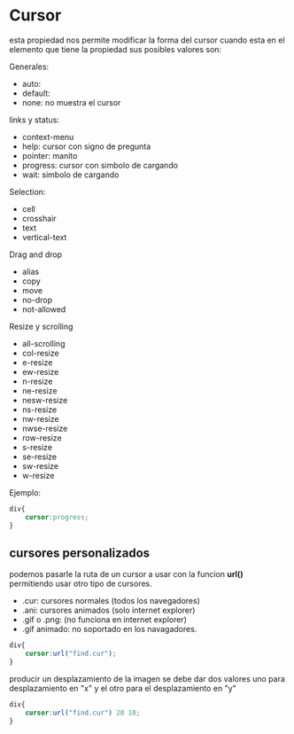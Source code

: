 # Cursor

esta propiedad nos permite modificar la forma del cursor cuando esta en el elemento que tiene la propiedad sus posibles valores son:

Generales:

+ auto:
+ default:
+ none: no muestra el cursor

links y status:

+ context-menu
+ help: cursor con signo de pregunta
+ pointer: manito
+ progress: cursor con simbolo de cargando
+ wait: simbolo de cargando

Selection:

+ cell
+ crosshair
+ text
+ vertical-text

Drag and drop

+ alias
+ copy
+ move
+ no-drop
+ not-allowed

Resize y scrolling
+ all-scrolling
+ col-resize
+ e-resize
+ ew-resize 
+ n-resize
+ ne-resize
+ nesw-resize
+ ns-resize
+ nw-resize
+ nwse-resize
+ row-resize
+ s-resize
+ se-resize
+ sw-resize 
+ w-resize 

Ejemplo:

```css
div{
    cursor:progress;
}
```

## cursores personalizados

podemos pasarle la ruta de un cursor a usar con la funcion **url()** permitiendo usar otro tipo de cursores.

+ .cur: cursores normales (todos los navegadores)
+ .ani: cursores animados (solo internet explorer)
+ .gif o .png: (no funciona en internet explorer)
+ .gif animado: no soportado en los navagadores.

```css
div{
    cursor:url("find.cur");
}
```

producir un desplazamiento de la imagen se debe dar dos valores uno para desplazamiento en "x" y el otro para el desplazamiento en "y"

```css
div{
    cursor:url("find.cur") 20 10;
}
```